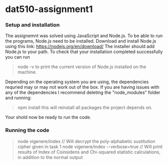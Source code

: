 # dat510-assignment1

### Setup and installation
The assignemnt was solved using JavaScript and Node.js. To be able to run the programs, Node.js need to be installed.
Download and install Node.js using this link: https://nodejs.org/en/download/
The installer should add Node.js to your path. To check that your installation completed successfully you can run
> node -v
to print the current version of Node.js installed on the machine.

Depending on the operating system you are using, the dependencies requried may or may not work out of the box. 
If you are having issues with any of the dependencies I recommend deleting the "node_modules" folder and running:
> npm install 
this will reinstall all packages the project depends on.

Your shold now be ready to run the code.

### Running the code


> node vigenere/index // Will decrypt the poly-alphabetic sustitution cipher given in task 1
> node vigenere/index --verbose=true // Will print results of Index of Coinsidens and Chi-squared statistic calculations, in addition to the normal output


###